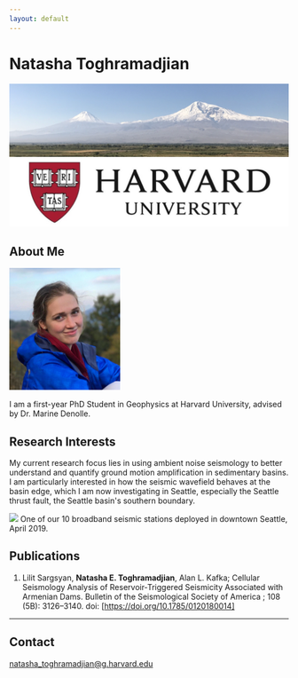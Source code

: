 ```yaml
---
layout: default
---
```


# Natasha Toghramadjian

<img src="ararat2.png">
<img src="harvard-logo.jpg">

## About Me

<img class="profile-picture" src="natasha_headshot_dilijan.jpeg" width="200" height="220">

I am a first-year PhD Student in Geophysics at Harvard University, advised by Dr. Marine Denolle.

## Research Interests

 My current research focus lies in using ambient noise seismology to better understand and quantify ground motion amplification in sedimentary basins. I am particularly interested in how the seismic wavefield behaves at the basin edge, which I am now investigating in Seattle, especially the Seattle thrust fault, the Seattle basin's southern boundary.


<img src="seattleBB_2.png">
One of our 10 broadband seismic stations deployed in downtown Seattle, April 2019.

## Publications

1. Lilit Sargsyan, **Natasha E. Toghramadjian**, Alan L. Kafka; Cellular Seismology Analysis of Reservoir‐Triggered Seismicity Associated with Armenian Dams. Bulletin of the Seismological Society of America ; 108 (5B): 3126–3140. doi: [https://doi.org/10.1785/0120180014]

---

## Contact

natasha_toghramadjian@g.harvard.edu